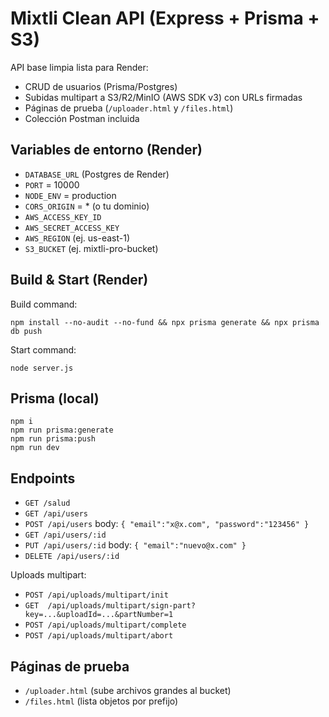 # Mixtli Clean API (Express + Prisma + S3)

API base limpia lista para Render:
- CRUD de usuarios (Prisma/Postgres)
- Subidas multipart a S3/R2/MinIO (AWS SDK v3) con URLs firmadas
- Páginas de prueba (`/uploader.html` y `/files.html`)
- Colección Postman incluida

## Variables de entorno (Render)
- `DATABASE_URL` (Postgres de Render)
- `PORT` = 10000
- `NODE_ENV` = production
- `CORS_ORIGIN` = *  (o tu dominio)
- `AWS_ACCESS_KEY_ID`
- `AWS_SECRET_ACCESS_KEY`
- `AWS_REGION` (ej. us-east-1)
- `S3_BUCKET` (ej. mixtli-pro-bucket)

## Build & Start (Render)
Build command:
```
npm install --no-audit --no-fund && npx prisma generate && npx prisma db push
```
Start command:
```
node server.js
```

## Prisma (local)
```
npm i
npm run prisma:generate
npm run prisma:push
npm run dev
```

## Endpoints
- `GET /salud`
- `GET /api/users`
- `POST /api/users`  body: `{ "email":"x@x.com", "password":"123456" }`
- `GET /api/users/:id`
- `PUT /api/users/:id` body: `{ "email":"nuevo@x.com" }`
- `DELETE /api/users/:id`

Uploads multipart:
- `POST /api/uploads/multipart/init`
- `GET  /api/uploads/multipart/sign-part?key=...&uploadId=...&partNumber=1`
- `POST /api/uploads/multipart/complete`
- `POST /api/uploads/multipart/abort`

## Páginas de prueba
- `/uploader.html`  (sube archivos grandes al bucket)
- `/files.html`     (lista objetos por prefijo)
